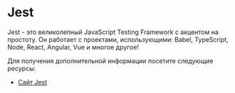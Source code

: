 # Jest

Jest - это великолепный JavaScript Testing Framework с акцентом на простоту. Он работает с проектами, использующими: Babel, TypeScript, Node, React, Angular, Vue и многое другое!

Для получения дополнительной информации посетите следующие ресурсы:

- [Сайт Jest](https://jestjs.io/)
